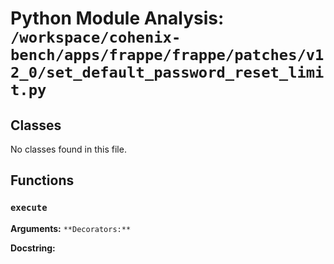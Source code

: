 # Python Module Analysis: `/workspace/cohenix-bench/apps/frappe/frappe/patches/v12_0/set_default_password_reset_limit.py`

## Classes

No classes found in this file.


## Functions

### `execute`
**Arguments:** ``
**Decorators:** ``

**Docstring:**
```

```

